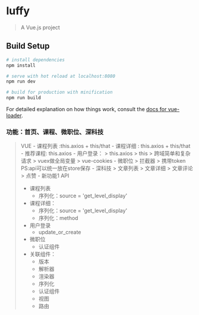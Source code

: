 # luffy

> A Vue.js project

## Build Setup

``` bash
# install dependencies
npm install

# serve with hot reload at localhost:8080
npm run dev

# build for production with minification
npm run build
```

For detailed explanation on how things work, consult the [docs for vue-loader](http://vuejs.github.io/vue-loader).

### 功能：首页、课程、微职位、深科技
> VUE
    - 课程列表 :this.axios + this/that
    - 课程详细 : this.axios + this/that
    - 推荐课程: this.axios
    - 用户登录：
        > this.axios
        > this
        > 跨域简单和复杂请求
        > vuex做全局变量
        > vue-cookies
    - 微职位
        > 拦截器
        > 携带token
        PS:api可以统一放在store保存
    - 深科技
        > 文章列表
        > 文章详细
        > 文章评论
        > 点赞
    - 新功能1
> API
> - 课程列表
>     + 序列化：source = 'get_level_display'
> - 课程详细：
>     + 序列化：source = 'get_level_display'
>     + 序列化：method
> - 用户登录
>     + update_or_create
> - 微职位
>     + 认证组件
>  - 关联组件：
>      + 版本
>      + 解析器
>      + 渲染器
>      + 序列化
>      + 认证组件
>      + 视图
>      + 路由
